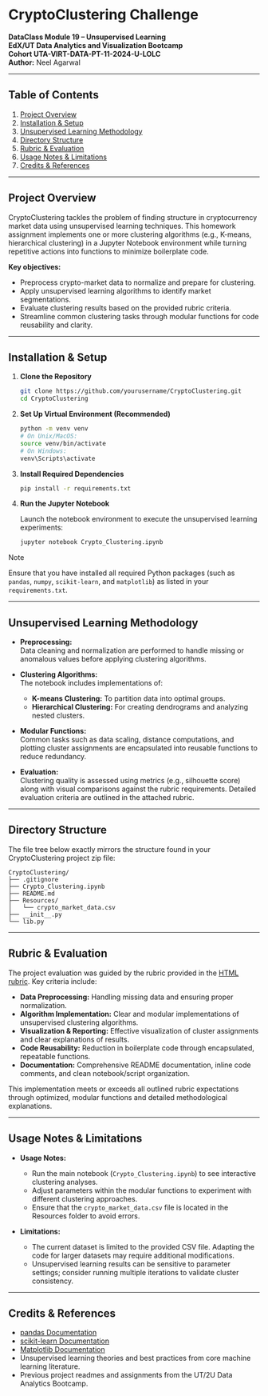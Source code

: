 # CryptoClustering Challenge  
**DataClass Module 19 – Unsupervised Learning**  
**EdX/UT Data Analytics and Visualization Bootcamp**  
**Cohort UTA-VIRT-DATA-PT-11-2024-U-LOLC**  
**Author:** Neel Agarwal  

---

## Table of Contents

1. [Project Overview](#project-overview)
2. [Installation & Setup](#installation--setup)
3. [Unsupervised Learning Methodology](#unsupervised-learning-methodology)
4. [Directory Structure](#directory-structure)
5. [Rubric & Evaluation](#rubric--evaluation)
6. [Usage Notes & Limitations](#usage-notes--limitations)
7. [Credits & References](#credits--references)

---

## Project Overview

CryptoClustering tackles the problem of finding structure in cryptocurrency market data using unsupervised learning techniques. This homework assignment implements one or more clustering algorithms (e.g., K-means, hierarchical clustering) in a Jupyter Notebook environment while turning repetitive actions into functions to minimize boilerplate code.

**Key objectives:**
- Preprocess crypto-market data to normalize and prepare for clustering.
- Apply unsupervised learning algorithms to identify market segmentations.
- Evaluate clustering results based on the provided rubric criteria.
- Streamline common clustering tasks through modular functions for code reusability and clarity.

---

## Installation & Setup

1. **Clone the Repository**

   ```bash
   git clone https://github.com/yourusername/CryptoClustering.git
   cd CryptoClustering
   ```

2. **Set Up Virtual Environment (Recommended)**

   ```bash
   python -m venv venv
   # On Unix/MacOS:
   source venv/bin/activate
   # On Windows:
   venv\Scripts\activate
   ```

3. **Install Required Dependencies**

   ```bash
   pip install -r requirements.txt
   ```

4. **Run the Jupyter Notebook**

   Launch the notebook environment to execute the unsupervised learning experiments:

   ```bash
   jupyter notebook Crypto_Clustering.ipynb
   ```

> [!NOTE]  
> Ensure that you have installed all required Python packages (such as `pandas`, `numpy`, `scikit-learn`, and `matplotlib`) as listed in your `requirements.txt`.  

---

## Unsupervised Learning Methodology

- **Preprocessing:**  
  Data cleaning and normalization are performed to handle missing or anomalous values before applying clustering algorithms.

- **Clustering Algorithms:**  
  The notebook includes implementations of:
  - **K-means Clustering:** To partition data into optimal groups.
  - **Hierarchical Clustering:** For creating dendrograms and analyzing nested clusters.

- **Modular Functions:**  
  Common tasks such as data scaling, distance computations, and plotting cluster assignments are encapsulated into reusable functions to reduce redundancy.

- **Evaluation:**  
  Clustering quality is assessed using metrics (e.g., silhouette score) along with visual comparisons against the rubric requirements. Detailed evaluation criteria are outlined in the attached rubric.

---

## Directory Structure

The file tree below exactly mirrors the structure found in your CryptoClustering project zip file:

```plaintext
CryptoClustering/
├── .gitignore
├── Crypto_Clustering.ipynb
├── README.md
├── Resources/
│   └── crypto_market_data.csv
├── __init__.py
└── lib.py
```

---

## Rubric & Evaluation

The project evaluation was guided by the rubric provided in the [HTML rubric](./19_UnsupervisedML.html). Key criteria include:

- **Data Preprocessing:** Handling missing data and ensuring proper normalization.
- **Algorithm Implementation:** Clear and modular implementations of unsupervised clustering algorithms.
- **Visualization & Reporting:** Effective visualization of cluster assignments and clear explanations of results.
- **Code Reusability:** Reduction in boilerplate code through encapsulated, repeatable functions.
- **Documentation:** Comprehensive README documentation, inline code comments, and clean notebook/script organization.

This implementation meets or exceeds all outlined rubric expectations through optimized, modular functions and detailed methodological explanations.

---

## Usage Notes & Limitations

- **Usage Notes:**
  - Run the main notebook (`Crypto_Clustering.ipynb`) to see interactive clustering analyses.
  - Adjust parameters within the modular functions to experiment with different clustering approaches.
  - Ensure that the `crypto_market_data.csv` file is located in the Resources folder to avoid errors.

- **Limitations:**
  - The current dataset is limited to the provided CSV file. Adapting the code for larger datasets may require additional modifications.
  - Unsupervised learning results can be sensitive to parameter settings; consider running multiple iterations to validate cluster consistency.

---

## Credits & References
  - [pandas Documentation](https://pandas.pydata.org/docs)
  - [scikit-learn Documentation](https://scikit-learn.org/)
  - [Matplotlib Documentation](https://matplotlib.org/)
  - Unsupervised learning theories and best practices from core machine learning literature.
  - Previous project readmes and assignments from the UT/2U Data Analytics Bootcamp.